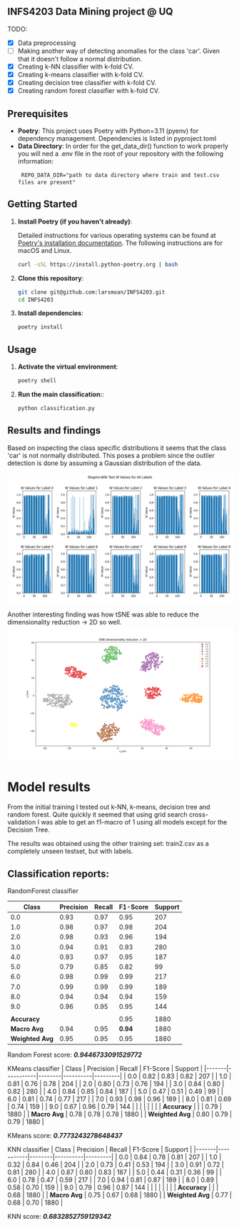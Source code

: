 ## INFS4203 Data Mining project @ UQ


TODO:
- [x] Data preprocessing   
- [ ] Making another way of detecting anomalies for the class 'car'. Given that it doesn't follow a normal distribution. 
- [x] Creating k-NN classifier with k-fold CV.
- [x] Creating k-means classifier with k-fold CV.
- [x] Creating decision tree classifier with k-fold CV.
- [x] Creating random forest classifier with k-fold CV.

## Prerequisites
- **Poetry**: This project uses Poetry with Python=3.11 (pyenv) for dependency management. Dependencies is listed in pyproject.toml
- **Data Directory**: In order for the get_data_dir() function to work properly you will ned a .env file in the root of your repository with the following information:
   ```
    REPO_DATA_DIR="path to data directory where train and test.csv files are present"
   ```
## Getting Started

1. **Install Poetry (if you haven't already)**:

   Detailed instructions for various operating systems can be found at [Poetry's installation documentation](https://python-poetry.org/docs/#installation). The following instructions are for macOS and Linux.
     ```bash
     curl -sSL https://install.python-poetry.org | bash
     ```

2. **Clone this repository**:

   ```bash
   git clone git@github.com:larsmoan/INFS4203.git
   cd INFS4203
   ```

3. **Install dependencies**:

   ```bash
   poetry install
   ```

## Usage

1. **Activate the virtual environment**:

   ```bash
   poetry shell
   ```

2. **Run the main classification:**:

   ```bash
   python classification.py
   ```


## Results and findings
Based on inspecting the class specific distributions it seems that the class 'car' is not normally distributed. This poses a problem since the outlier detection is done by assuming a Gaussian distribution of the data. 

![Shapiro-Wilkes](./data/shapiro_wilkes.png)

Another interesting finding was how tSNE was able to reduce the dimensionality reduction -> 2D so well. 
![tSNE](./data/tSNE_result.png)


# Model results
From the initial training I tested out k-NN, k-means, decision tree and random forest. Quite quickly it seemed that using grid search cross-validation I was able to get an f1-macro of 1 using all models except for the Decision Tree.

The results was obtained using the other training set: train2.csv as a completely unseen testset, but with labels.

## Classification reports:
RandomForest classifier 

| Class | Precision | Recall | F1-Score | Support |
|-------|-----------|--------|----------|---------|
| 0.0   | 0.93      | 0.97   | 0.95     | 207     |
| 1.0   | 0.98      | 0.97   | 0.98     | 204     |
| 2.0   | 0.98      | 0.93   | 0.96     | 194     |
| 3.0   | 0.94      | 0.91   | 0.93     | 280     |
| 4.0   | 0.93      | 0.97   | 0.95     | 187     |
| 5.0   | 0.79      | 0.85   | 0.82     | 99      |
| 6.0   | 0.98      | 0.99   | 0.99     | 217     |
| 7.0   | 0.99      | 0.99   | 0.99     | 189     |
| 8.0   | 0.94      | 0.94   | 0.94     | 159     |
| 9.0   | 0.96      | 0.95   | 0.95     | 144     |
|       |           |        |          |         |
| **Accuracy** |            |        | 0.95         |  1880   |
| **Macro Avg** | 0.94      | 0.95   | **0.94**     | 1880    |
| **Weighted Avg** | 0.95   | 0.95   | 0.95     | 1880    |

Random Forest score:  ***0.9446733091529772***



KMeans classifier 
| Class | Precision | Recall | F1-Score | Support |
|-------|-----------|--------|----------|---------|
| 0.0   | 0.82      | 0.83   | 0.82     | 207     |
| 1.0   | 0.81      | 0.76   | 0.78     | 204     |
| 2.0   | 0.80      | 0.73   | 0.76     | 194     |
| 3.0   | 0.84      | 0.80   | 0.82     | 280     |
| 4.0   | 0.84      | 0.85   | 0.84     | 187     |
| 5.0   | 0.47      | 0.51   | 0.49     | 99      |
| 6.0   | 0.81      | 0.74   | 0.77     | 217     |
| 7.0   | 0.93      | 0.98   | 0.96     | 189     |
| 8.0   | 0.81      | 0.69   | 0.74     | 159     |
| 9.0   | 0.67      | 0.96   | 0.79     | 144     |
|       |           |        |          |         |
| **Accuracy** |            |        | 0.79     | 1880    |
| **Macro Avg** | 0.78      | 0.78   | 0.78     | 1880    |
| **Weighted Avg** | 0.80   | 0.79   | 0.79     | 1880    |

KMeans score:  ***0.7773243278648437***

KNN classifier 
   | Class | Precision | Recall | F1-Score | Support |
|-------|-----------|--------|----------|---------|
| 0.0   | 0.84      | 0.78   | 0.81     | 207     |
| 1.0   | 0.32      | 0.84   | 0.46     | 204     |
| 2.0   | 0.73      | 0.41   | 0.53     | 194     |
| 3.0   | 0.91      | 0.72   | 0.81     | 280     |
| 4.0   | 0.87      | 0.80   | 0.83     | 187     |
| 5.0   | 0.44      | 0.31   | 0.36     | 99      |
| 6.0   | 0.78      | 0.47   | 0.59     | 217     |
| 7.0   | 0.94      | 0.81   | 0.87     | 189     |
| 8.0   | 0.89      | 0.58   | 0.70     | 159     |
| 9.0   | 0.79      | 0.96   | 0.87     | 144     |
|       |           |        |          |         |
| **Accuracy** |            |        | 0.68     | 1880    |
| **Macro Avg** | 0.75      | 0.67   | 0.68     | 1880    |
| **Weighted Avg** | 0.77   | 0.68   | 0.70     | 1880    |


KNN score:  ***0.6832852759129342***

